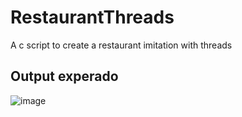 # RestaurantThreads
A c script to create a restaurant imitation with threads

## Output experado
![image](https://github.com/C0MPL3Xscs/RestaurantThreads/assets/82287232/58d91581-108c-429d-9425-24b85c0fecc8)
